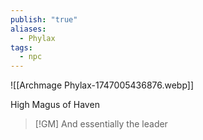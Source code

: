 ```yaml
---
publish: "true"
aliases:
  - Phylax
tags:
  - npc
---
```

![[Archmage Phylax-1747005436876.webp]]

High Magus of Haven


> [!GM] And essentially the leader
> 
